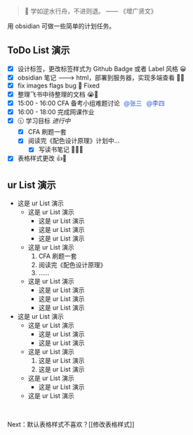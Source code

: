 > 🚩 学如逆水行舟，不进则退。 —— 《增广贤文》

用 obsidian 可做一些简单的计划任务。

## ToDo List 演示

- [x] 设计标签，更改标签样式为 Github Badge 或者 Label 风格  😀
- [x] obsidian 笔记 ---> html，部署到服务器，实现多端查看  🤦‍♂️
- [x] fix images flags bug  🐛 <span class="tip">Fixed</span>
- [x] 整理飞书中待整理的文档  😭📙
- [x]  15:00 - 16:00 CFA 备考小组难题讨论  <font style="color: rgb(36, 91, 219);padding: 5px 5px">@张三</font><font style="color: rgb(36, 91, 219);padding: 5px 5px">@李四</font>
- [x]  16:00 - 18:00 完成网课作业
- [x] 🕥 学习目标 *进行中*
	- [x] CFA 刷题一套
	- [x] 阅读完《配色设计原理》<span class="info">计划中...</span>
		- [x] 写读书笔记 🎉🎉🎉
- [x] 表格样式更改 👍👏

## ur List 演示
- 这是 ur List 演示
	- 这是 ur List 演示
		- 这是 ur List 演示
		- 这是 ur List 演示
		- 这是 ur List 演示
	- 这是 ur List 演示
		1.  CFA 刷题一套
		2.   阅读完《配色设计原理》
		3.  ...... 
	- 这是 ur List 演示
		- 这是 ur List 演示
		- 这是 ur List 演示
		- 这是 ur List 演示
- 这是 ur List 演示
	- 这是 ur List 演示
		- 这是 ur List 演示
		- 这是 ur List 演示
	- 这是 ur List 演示
		1. 这是 ur List 演示
		2. 这是 ur List 演示
	- 这是 ur List 演示
		- 这是 ur List 演示
	- 这是 ur List 演示

<br>

Next：默认表格样式不喜欢？[[修改表格样式]]